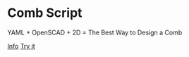 # Comb Script

YAML + OpenSCAD + 2D = The Best Way to Design a Comb

[Info](http://jbakse.github.io/comb_script/docs.html)
[Try it](http://jbakse.github.io/comb_script)
